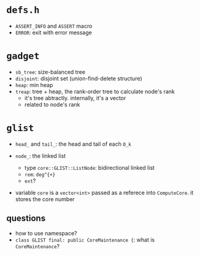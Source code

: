 # `defs.h`

- `ASSERT_INFO` and `ASSERT` macro
- `ERROR`: exit with error message
# `gadget`

- `sb_tree`: size-balanced tree
- `disjoint`: disjoint set (union-find-delete structure)
- `heap`: min heap
- `treap`: tree + heap, the rank-order tree to calculate node's rank
  - it's tree abtractly. internally, it's a vector
  - related to node's rank


# `glist`


- `head_` and `tail_`: the head and tail of each `O_k`
- `node_`: the linked list
  - type `core::GLIST::ListNode`: bidirectional linked list
  - `rem`: `deg^{+}`
  - `ext`?

- variable `core` is a `vector<int>` passed as a referece into `ComputeCore`. it stores the core number


## questions

- how to use namespace? 
- `class GLIST final: public CoreMaintenance {`: what is `CoreMaintenance`?
